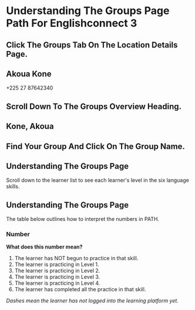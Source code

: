 # Understanding The Groups Page Path For Englishconnect 3

## Click The Groups Tab On The Location Details Page.

## Akoua Kone

+225 27 87642340

## Scroll Down To The Groups Overview Heading.

## Kone, Akoua

## Find Your Group And Click On The Group Name.

## Understanding The Groups Page

Scroll down to the learner list to see each learner's level in the six language skills.

## Understanding The Groups Page

The table below outlines how to interpret the numbers in PATH.

### Number

**What does this number mean?**

1. The learner has NOT begun to practice in that skill.
2. The learner is practicing in Level 1.
3. The learner is practicing in Level 2.
4. The learner is practicing in Level 3.
5. The learner is practicing in Level 4.
6. The learner has completed all the practice in that skill.

*Dashes mean the learner has not logged into the learning platform yet.*

